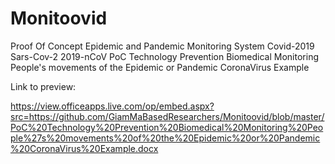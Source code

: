 # Monitoovid
Proof Of Concept Epidemic and Pandemic Monitoring System Covid-2019 Sars-Cov-2 2019-nCoV
PoC Technology Prevention Biomedical Monitoring People's movements of the Epidemic or Pandemic CoronaVirus Example


Link to preview:

https://view.officeapps.live.com/op/embed.aspx?src=https://github.com/GiamMaBasedResearchers/Monitoovid/blob/master/PoC%20Technology%20Prevention%20Biomedical%20Monitoring%20People%27s%20movements%20of%20the%20Epidemic%20or%20Pandemic%20CoronaVirus%20Example.docx
